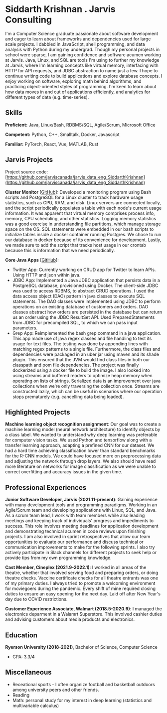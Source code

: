 # Siddarth Krishnan . Jarvis Consulting

I'm a Computer Science graduate passionate about software development and eager to learn about frameworks and dependencies used for large scale projects. I dabbled in JavaScript, shell programming, and data analysis with Python during my undergrad. Though my personal projects in school were sparse, I am gaining confidence and software acumen working at Jarvis. Java, Linux, and SQL are tools I'm using to further my knowledge at Jarvis, where I'm learning concepts like virtual memory, interfacing with HTTP for API requests, and JDBC abstraction to name just a few. I hope to continue writing code to build applications and explore database concepts. I enjoy working on software, exploring math behind algorithms, and practicing object-oriented styles of programming. I'm keen to learn about how data moves in and out of applications efficiently, and analytics for different types of data (e.g. time-series).

## Skills

**Proficient:** Java, Linux/Bash, RDBMS/SQL, Agile/Scrum, Microsoft Office

**Competent:** Python, C++, Smalltalk, Docker, Javascript

**Familiar:** PyTorch, React, Vue, MATLAB, Rust

## Jarvis Projects

Project source code: [https://github.com/jarviscanada/jarvis_data_eng_SiddarthKrishnan](https://github.com/jarviscanada/jarvis_data_eng_SiddarthKrishnan)


**Cluster Monitor** [[GitHub](https://github.com/jarviscanada/jarvis_data_eng_SiddarthKrishnan/tree/master/linux_sql)]: Developed a monitoring program using Bash scripts and PostgreSQL for a Linux cluster to track hardware usage statistics, such as CPU, RAM, and disk. Linux servers are connected locally, and the script periodically populates a table with each node's current usage information. It was apparent that virtual memory comprises process info, memory, CPU scheduling, and other statistics. Logging memory statistics was a good exercise in understanding file partitions, which manage storage space on the OS. SQL statements were embedded in our bash scripts to initialize tables inside a docker container running Postgres. We chose to run our database in docker because of its convenience for development. Lastly, we made sure to add the script that tracks host usage in our crontab because this is information that we need periodically.

**Core Java Apps** [[GitHub](https://github.com/jarviscanada/jarvis_data_eng_SiddarthKrishnan/tree/master/core_java)]:
      
  - Twitter App: Currently working on CRUD app for Twitter to learn APIs. Using HTTP and json within java.
  - JDBC App: Implemented  a Java JDBC application that persists data in a PostgreSQL database, provisioned using Docker. The client-side JDBC was used to access RDBMS, to abstract CRUD operations. I used the data access object (DAO) pattern in java classes to execute SQL statements. The DAO classes were implemented using JDBC to perform operations on an existing database of customers and orders. DAO classes abstract how orders are persisted in the database but can return us an order using the JDBC ResultSet API. Used PreparedStatements from JDBC for precompiled SQL, to which we can pass input parameters.
  - Grep App: Reimplemented the bash grep command in a java application. This app made use of java regex classes and file handling to test its usage for text files. The testing was done by appending lines with matching regex patterns to a single file. Furthermore, the class files and dependencies were packaged in an uber jar using maven and its shade plugin. This ensured that the JVM would find class files in both our classpath and pom file dependencies. The project was finally dockerized using a docker file to build the image. I also looked into using streams and buffered readers to optimize heap memory when operating on lists of strings. Serialized data is an improvement over java collections when we're only traversing the collection once. Streams are constructed lazily, which can be useful in scenarios where our operation stops prematurely (e.g. cancelling data being loaded).


## Highlighted Projects
**Machine learning object recognition assignment**: Our goal was to create a machine learning model (neural network architecture) to identify objects by a class label. We wanted to understand why deep learning was preferable for computer vision tasks. We used Python and tensorflow along with a transfer learning approach, adapting a prefined CNN for our dataset. We had a hard time achieving classification lower than standard benchmarks for the R-CNN models. We could have focused more on preprocessing data and adjusting the network through drop layers. We also should have read more literature on networks for image classification as we were unable to correct overfitting and accuracy issues in the given time.


## Professional Experiences

**Junior Software Developer, Jarvis (2021.11-present)**: Gaining experience with many development tools and programming paradigms. Working in an Agile/Scrum team and developing applications with Linux, SQL, and Java. As a scrum team lead, I work with team members while also leading meetings and keeping track of individuals' progress and impediments to success. This role involves meeting deadlines for application development and demonstrating technical acumen in code reviews upon finishing projects. I am also involved in sprint retrospectives that allow our team opportunities to evaluate our performance and discuss technical or communication improvements to make for the following sprints. I also try actively participate in Slack channels for different projects to seek help or provide tips from my own programming knowledge.

**Cast Member, Cineplex (2021.9-2022.1)**: I worked in all areas of the theatre, whether that involved serving food and preparing orders, or doing theatre checks. Vaccine certificate checks for all theatre entrants was one of my primary duties. I always tried to promote a welcoming environment for moviegoers during the pandemic. Every shift of mine required closing duties to ensure an easy opening for the next day. Laid off after New Year's day due to COVID restrictions.

**Customer Experience Associate, Walmart (2018.5-2020.9)**: I managed the electronics deparment in a Walamrt Superstore. This involved cashier duties and advising customers about media products and electronics.


## Education
**Ryerson University (2018-2021)**, Bachelor of Science, Computer Science
- GPA: 3.3/4


## Miscellaneous
- Receational sports - I often organize football and basketball outdoors among university peers and other friends.
- Reading
- Math: personal study for my interest in deep learning (statistics and multivariable calculus)